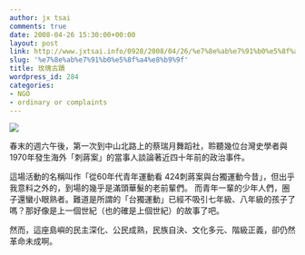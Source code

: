 ```yaml
---
author: jx tsai
comments: true
date: 2008-04-26 15:30:00+00:00
layout: post
link: http://www.jxtsai.info/0928/2008/04/26/%e7%8e%ab%e7%91%b0%e5%8f%a4%e8%b9%9f/
slug: '%e7%8e%ab%e7%91%b0%e5%8f%a4%e8%b9%9f'
title: 玫瑰古蹟
wordpress_id: 284
categories:
- NGO
- ordinary or complaints
---
```


  
![](https://3.bp.blogspot.com/-EMos-oXF2NI/V3-loKOA6lI/AAAAAAAAKag/50F5rd_kJYMHpbI0Jd08krVIPxD4mXdcgCLcB/s320/img47fb0c49c244a-212x300.jpg)  
  
春末的週六午後，第一次到中山北路上的蔡瑞月舞蹈社，聆聽幾位台灣史學者與1970年發生海外「刺蔣案」的當事人談論著近四十年前的政治事件。  
  
這場活動的名稱叫作「從60年代青年運動看  424刺蔣案與台獨運動今昔」，但出乎我意料之外的，到場的幾乎是滿頭華髮的老前輩們。 而青年一輩的少年人們，圈子還蠻小眼熟者。難道是所謂的「台獨運動」已經不吸引七年級、八年級的孩子了嗎？那好像是上一個世紀（也的確是上個世紀）的故事了吧。  
  
然而，這座島嶼的民主深化、公民成熟，民族自決、文化多元、階級正義，卻仍然革命未成啊。  

